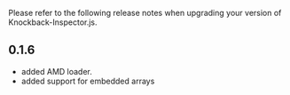 Please refer to the following release notes when upgrading your version of Knockback-Inspector.js.

## 0.1.6

* added AMD loader.
* added support for embedded arrays
